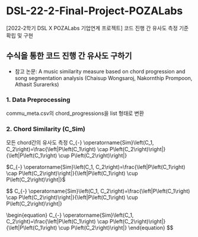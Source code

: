 # DSL-22-2-Final-Project-POZALabs
[2022-2학기 DSL X POZALabs 기업연계 프로젝트] 코드 진행 간 유사도 측정 기준 확립 및 구현

## 수식을 통한 코드 진행 간 유사도 구하기
- 참고 논문: A music similarity measure based on chord progression and song segmentation analysis (Chaisup Wongsaroj, Nakornthip Prompoon, Athasit Surarerks)

### 1. Data Preprocessing
commu_meta.csv의 chord_progressions을 list 형태로 변환 

### 2. Chord Similarity (C_Sim)
모든 chord간의 유사도 측정
C_{-} \operatorname{Sim}\left(C_1, C_2\right)=\frac{\left|P\left(C_1\right) \cap P\left(C_2\right)\right|}{\left|P\left(C_1\right) \cup P\left(C_2\right)\right|}

$C_{-} \operatorname{Sim}\left(C_1, C_2\right)=\frac{\left|P\left(C_1\right) \cap P\left(C_2\right)\right|}{\left|P\left(C_1\right) \cup P\left(C_2\right)\right|}$

$$
C_{-} \operatorname{Sim}\left(C_1, C_2\right)=\frac{\left|P\left(C_1\right) \cap P\left(C_2\right)\right|}{\left|P\left(C_1\right) \cup P\left(C_2\right)\right|}

\begin{equation}
C_{-} \operatorname{Sim}\left(C_1, C_2\right)=\frac{\left|P\left(C_1\right) \cap P\left(C_2\right)\right|}{\left|P\left(C_1\right) \cup P\left(C_2\right)\right|}
\end{equation}
$$
